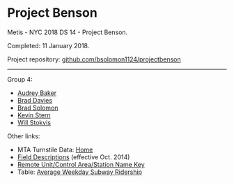 # Project Benson

Metis - NYC 2018 DS 14 - Project Benson.

Completed: 11 January 2018.

Project repository: [github.com/bsolomon1124/projectbenson](https://github.com/bsolomon1124/projectbenson)

-----

Group 4:
- [Audrey Baker](https://github.com/audreyebaker)
- [Brad Davies](https://github.com/bhdavie)
- [Brad Solomon](https://github.com/bsolomon1124)
- [Kevin Stern](https://github.com/kstern31)
- [Will Stokvis](https://github.com/stokvis4)


Other links:
- MTA Turnstile Data: [Home](http://web.mta.info/developers/turnstile.html)
- [Field Descriptions](http://web.mta.info/developers/resources/nyct/turnstile/ts_Field_Description.txt) (effective Oct. 2014)
- [Remote Unit/Control Area/Station Name Key](http://web.mta.info/developers/resources/nyct/turnstile/Remote-Booth-Station.xls)
- Table: [Average Weekday Subway Ridership](http://web.mta.info/nyct/facts/ridership/ridership_sub.htm)
